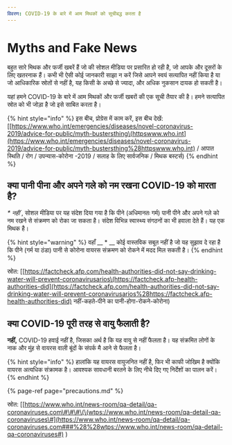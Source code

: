 ```yaml
---
विवरण: COVID-19 के बारे में आम मिथकों को सूचीबद्ध करता है
---
```


# Myths and Fake News

बहुत सारे मिथक और फर्जी खबरें हैं जो की सोशल मीडिया पर प्रसारित हो रही है, जो आपके और दूसरों के लिए खतरनाक हैं। कभी भी ऐसी कोई जानकारी साझा न करें जिसे आपने स्वयं सत्यापित नहीं किया है या जो आधिकारिक स्रोतों से नहीं है, यह किसी के अच्छे से ज्यादा, और अधिक नुकसान दायक हो सकती है।

यहां हमने COVID-19 के बारे में आम मिथकों और फर्जी खबरों की एक सूची तैयार की है। हमने सत्यापित स्रोत को भी जोड़ा है जो इसे साबित करता है।

{% hint style="info" %}
इस बीच, प्रोग्रेस में काम करें, इस बीच देखें: \[[https://www.who.int/emergencies/diseases/novel-coronavirus-2019/advice-for-public/myth-bustersthing\(httpswww.who.int](https://www.who.int/emergencies/diseases/novel-coronavirus-2019/advice-for-public/myth-bustersthing%28httpswww.who.int) / आपात स्थिति / रोग / उपन्यास-कोरोना -2019 / सलाह के लिए सार्वजनिक / मिथक बस्टर्स\)
{% endhint %}

## क्या पानी पीना और अपने गले को नम रखना COVID-19 को मारता है?

_\* नहीं_ , सोशल मीडिया पर यह संदेश दिया गया है कि पीने \(अधिमानतः गर्म\) पानी पीने और अपने गले को नम रखने से संक्रमण को रोका जा सकता है। संदेश विभिन्न स्वास्थ्य संगठनों का भी हवाला देते हैं। यह एक मिथक है।

{% hint style="warning" %}
वहाँ    __ \*    __ कोई वास्तविक सबूत नहीं है जो यह सुझाव दे रहा है कि पीने \(गर्म या ठंडा\) पानी से कोरोना वायरस संक्रमण को रोकने में मदद मिल सकती है।
{% endhint %}

स्रोत: \[[https://factcheck.afp.com/health-authorities-did-not-say-drinking-water-will-prevent-coronavirusarios\(https://factcheck.afp-health-authorities-did](https://factcheck.afp.com/health-authorities-did-not-say-drinking-water-will-prevent-coronavirusarios%28https://factcheck.afp-health-authorities-did) नहीं-कहते-पीने का पानी-होगा-रोकने-कोरोना\)

## क्या COVID-19 पूरी तरह से वायु फैलाती है?

 **नहीं,**  COVID-19 हवाई नहीं है, जिसका अर्थ है कि यह वायु से नहीं फैलता है। यह संक्रमित लोगों के नाक और मुंह से वायरस वाली बूंदों के संपर्क मै आने से फैलता है।

{% hint style="info" %}
हालांकि यह वायरस वायुजनित नहीं है, फिर भी काफी जोखिम है क्योंकि वायरस अत्यधिक संक्रामक है। आवश्यक सावधानी बरतने के लिए नीचे दिए गए निर्देशों का पालन करें।
{% endhint %}

{% page-ref page="precautions.md" %}

स्रोत: \[[https://www.who.int/news-room/qa-detail/qa-coronaviruses.com\#\#\#\(\(wtps://www.who.int/news-room/qa-detail-qa-coronaviruses\#](https://www.who.int/news-room/qa-detail/qa-coronaviruses.com###%28%28wtps://www.who.int/news-room/qa-detail-qa-coronaviruses#) \)

